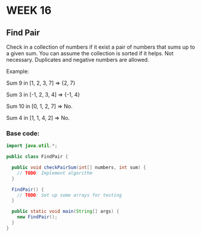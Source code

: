 # WEEK 16

## Find Pair

Check in a collection of numbers if it exist a pair of numbers that sums up to a given sum. You can assume the collection is sorted if it helps. Not necessary. Duplicates and negative numbers are allowed.

Example:

Sum 9 in [1, 2, 3, 7] => {2, 7}

Sum 3 in [-1, 2, 3, 4] => {-1, 4}

Sum 10 in [0, 1, 2, 7] => No.

Sum 4 in [1, 1, 4, 2] => No.

### Base code:

```java
import java.util.*;

public class FindPair {

  public void checkPairSum(int[] numbers, int sum) {
    // TODO: Implement algorithm
  }

  FindPair() {
    // TODO: Set up some arrays for testing
  }

  public static void main(String[] args) {
    new FindPair();
  }
}
```